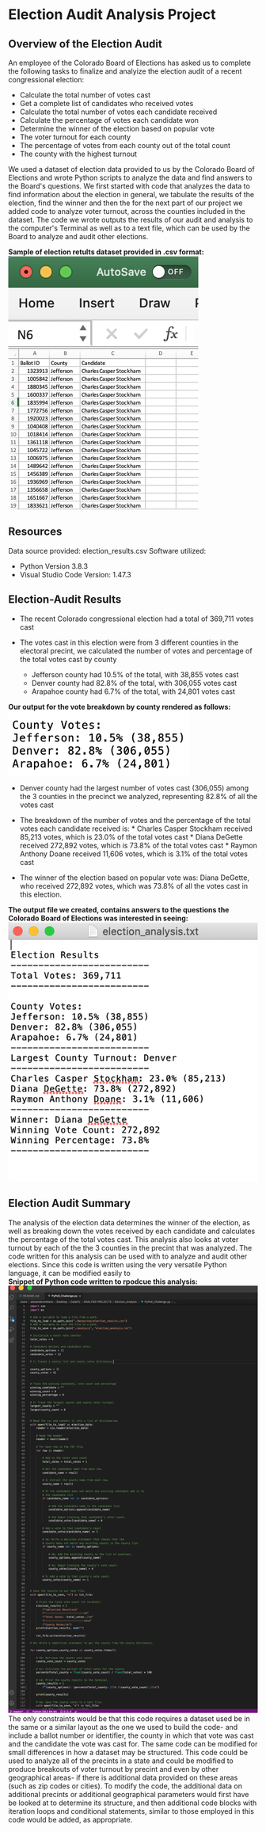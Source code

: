 # Election Audit Analysis Project

## Overview of the Election Audit
An employee of the Colorado Board of Elections has asked us to complete the following tasks to finalize and analyize the election audit of a recent congressional election:

* Calculate the total number of votes cast
* Get a complete list of candidates who received votes
* Calculate the total number of votes each candidate received
* Calculate the percentage of votes each candidate won
* Determine the winner of the election based on popular vote
* The voter turnout for each county
* The percentage of votes from each county out of the total count
* The county with the highest turnout

We used a dataset of election data provided to us by the Colorado Board of Elections and wrote Python scripts to analyze the data and find answers to the Board's questions. We first started with code that analyzes the data to find information about the election in general, we tabulate the results of the election, find the winner and then the for the next part of our project we added code to analyze voter turnout, across the counties included in the dataset. The code we wrote outputs the results of our audit and analysis to the computer's Terminal as well as to a text file, which can be used by the Board to analyze and audit other elections.

**Sample of election retults dataset provided in .csv format:**
![CSV_datasetimage](./Additional_resources/CSV_dataset_election_results.png)

## Resources
Data source provided:  election_results.csv
Software utilized: 

* Python Version 3.8.3 
* Visual Studio Code Version: 1.47.3

## Election-Audit Results

* The recent Colorado congressional election had a total of 369,711 votes cast

* The votes cast in this election were from 3 different counties in the electoral precint, we calculated the number of votes and percentage of the total votes cast by county
   * Jefferson county had 10.5% of the total, with 38,855 votes cast
   * Denver county had 82.8% of the total, with 306,055 votes cast
   * Arapahoe county had 6.7% of the total, with 24,801 votes cast

**Our output for the vote breakdown by county rendered as follows:**
![Vote_breakdown)by_county](./Additional_resources/Vote_breakdown_by_county.png)

* Denver county had the largest number of votes cast (306,055) among the 3 counties in the precinct we analyzed, representing 82.8% of all the votes cast

* The breakdown of the number of votes and the percentage of the total votes each candidate received is:
      * Charles Casper Stockham received 85,213 votes, which is 23.0% of the total votes cast
      * Diana DeGette received 272,892 votes, which is 73.8% of the total votes cast
      * Raymon Anthony Doane received 11,606 votes, which is 3.1% of the total votes cast

* The winner of the election based on popular vote was: Diana DeGette, who received 272,892 votes, which was 73.8% of all the votes cast in this election.

**The output file we created, contains answers to the questions the Colorado Board of Elections was interested in seeing:**
![Text_file](./Additional_resources/Text_file_created_for_COBoardElections.png)

## Election Audit Summary
The analysis of the election data determines the winner of the election, as well as breaking down the votes received by each candidate and calculates the percentage of the total votes cast. This analysis also looks at voter turnout by each of the the 3 counties in the precint that was analyzed. The code written for this analysis can be used with to analyze and audit other elections. Since this code is written using the very versatile Python language, it can be modified easily to  
**Snippet of Python code written to rpodcue this analysis:**
![Python_code](./Additional_resources/Python_code_written_for_Election_Audit.png)
The only constraints would be that this code requires a dataset used be in the same or a similar layout as the one we used to build the code- and include a ballot number or identifier, the county in which that vote was cast and the candidate the vote was cast for. The same code can be modified for small differences in how a dataset may be structured. This code could be used to analyze all of the precints in a state and could be modified to produce breakouts of voter turnout by precint and even by other geographical areas- if there is additional data provided on these areas (such as zip codes or cities). To modify the code, the additional data on additional precints or additional geographical parameters would first have be looked at to determine its structure, and then additional code blocks with iteration loops and conditional statements, similar to those employed in this code would be added, as appropriate. 

